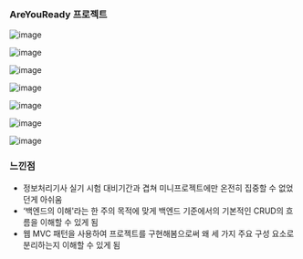 ### AreYouReady 프로젝트

![image](https://github.com/user-attachments/assets/83ca65d5-eef7-4719-ba94-397c8f006f51)

![image](https://github.com/user-attachments/assets/9e091e3a-39c5-4f9c-89d8-348c8ed037de)

![image](https://github.com/user-attachments/assets/4022a0ff-e059-4b99-b45a-c05b6aef13d9)

![image](https://github.com/user-attachments/assets/61165408-763c-45a0-a79c-fd4ae403e25f)

![image](https://github.com/user-attachments/assets/7bc3bb6a-577f-443c-a1cf-a586b67e7b1d)

![image](https://github.com/user-attachments/assets/151575bd-0e71-4018-ab6a-2049ce8d7655)

![image](https://github.com/user-attachments/assets/ec65fbaa-df0a-44d6-a066-9dce8073ea79)

### 느낀점

-   정보처리기사 실기 시험 대비기간과 겹쳐 미니프로젝트에만 온전히 집중할 수 없었던게 아쉬움
-   ‘백엔드의 이해'라는 한 주의 목적에 맞게 백엔드 기준에서의 기본적인 CRUD의 흐름을 이해할 수 있게 됨
-   웹 MVC 패턴을 사용하여 프로젝트를 구현해봄으로써 왜 세 가지 주요 구성 요소로 분리하는지 이해할 수 있게 됨
